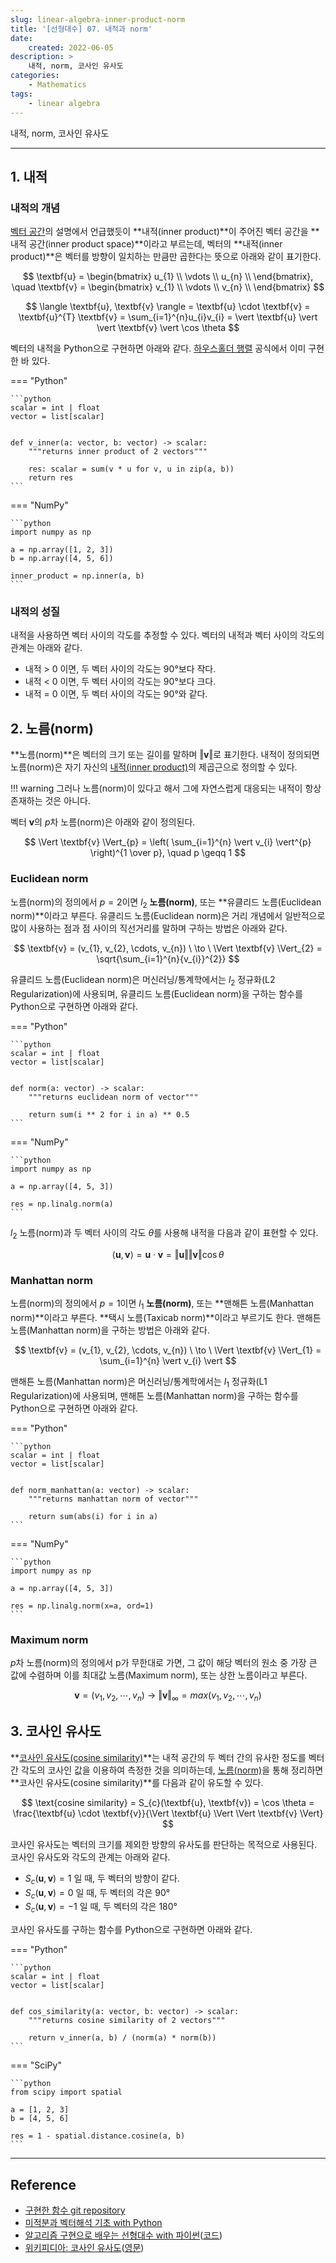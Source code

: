 ```yaml
---
slug: linear-algebra-inner-product-norm
title: '[선형대수] 07. 내적과 norm'
date:
    created: 2022-06-05
description: >
    내적, norm, 코사인 유사도
categories:
    - Mathematics
tags:
    - linear algebra
---
```


내적, norm, 코사인 유사도  

<!-- more -->

---

## 1. 내적

### 내적의 개념

[벡터 공간](./2022-05-29-linear_algebra_basis_dimension.md/#1-벡터-공간)의 설명에서 언급했듯이 **내적(inner product)**이 주어진 벡터 공간을 **내적 공간(inner product space)**이라고 부르는데, 벡터의 **내적(inner product)**은 벡터를 방향이 일치하는 만큼만 곱한다는 뜻으로 아래와 같이 표기한다.  

$$
\textbf{u}
= \begin{bmatrix}
u_{1} \\
\vdots \\
u_{n} \\
\end{bmatrix}, \quad
\textbf{v}
= \begin{bmatrix}
v_{1} \\
\vdots \\
v_{n} \\
\end{bmatrix}
$$

$$
\langle \textbf{u}, \textbf{v} \rangle = \textbf{u} \cdot \textbf{v} = \textbf{u}^{T} \textbf{v} = \sum_{i=1}^{n}u_{i}v_{i} = \vert \textbf{u} \vert \vert \textbf{v} \vert \cos \theta
$$

벡터의 내적을 Python으로 구현하면 아래와 같다. [하우스홀더 행렬](./2022-05-19-linear_algebra_various_matrix.md/#8-하우스홀더-행렬) 공식에서 이미 구현한 바 있다.  

=== "Python"

    ```python
    scalar = int | float
    vector = list[scalar]


    def v_inner(a: vector, b: vector) -> scalar:
        """returns inner product of 2 vectors"""

        res: scalar = sum(v * u for v, u in zip(a, b))
        return res
    ```

=== "NumPy"

    ```python
    import numpy as np

    a = np.array([1, 2, 3])
    b = np.array([4, 5, 6])

    inner_product = np.inner(a, b)
    ```

### 내적의 성질

내적을 사용하면 벡터 사이의 각도를 추정할 수 있다. 벡터의 내적과 벡터 사이의 각도의 관계는 아래와 같다.  

- 내적 > 0 이면, 두 벡터 사이의 각도는 90°보다 작다.
- 내적 < 0 이면, 두 벡터 사이의 각도는 90°보다 크다.
- 내적 = 0 이면, 두 벡터 사이의 각도는 90°와 같다.

## 2. 노름(norm)

**노름(norm)**은 벡터의 크기 또는 길이를 말하며 $\Vert \textbf{v} \Vert$로 표기한다. 내적이 정의되면 노름(norm)은 자기 자신의 [내적(inner product)](#1-내적)의 제곱근으로 정의할 수 있다.  

!!! warning
    그러나 노름(norm)이 있다고 해서 그에 자연스럽게 대응되는 내적이 항상 존재하는 것은 아니다.  

벡터 $\textbf{v}$의 $p$차 노름(norm)은 아래와 같이 정의된다.  

$$
\Vert \textbf{v} \Vert_{p} = \left( \sum_{i=1}^{n} \vert v_{i} \vert^{p} \right)^{1 \over p}, \quad p \geqq 1
$$

### Euclidean norm

노름(norm)의 정의에서 $p = 2$이면 $l_{2}$ **노름(norm)**, 또는 **유클리드 노름(Euclidean norm)**이라고 부른다. 유클리드 노름(Euclidean norm)은 거리 개념에서 일반적으로 많이 사용하는 점과 점 사이의 직선거리를 말하며 구하는 방법은 아래와 같다.  

$$
\textbf{v} = (v_{1}, v_{2}, \cdots, v_{n}) \ \to \ \Vert \textbf{v} \Vert_{2} = \sqrt{\sum_{i=1}^{n}{v_{i}}^{2}}
$$

유클리드 노름(Euclidean norm)은 머신러닝/통계학에서는 $l_{2}$ 정규화(L2 Regularization)에 사용되며, 유클리드 노름(Euclidean norm)을 구하는 함수를 Python으로 구현하면 아래와 같다.  

=== "Python"

    ```python
    scalar = int | float
    vector = list[scalar]


    def norm(a: vector) -> scalar:
        """returns euclidean norm of vector"""

        return sum(i ** 2 for i in a) ** 0.5
    ```

=== "NumPy"

    ```python
    import numpy as np

    a = np.array([4, 5, 3])

    res = np.linalg.norm(a)
    ```

$l_{2}$ 노름(norm)과 두 벡터 사이의 각도 $\theta$를 사용해 내적을 다음과 같이 표현할 수 있다.  

$$
\langle \textbf{u}, \textbf{v} \rangle = \textbf{u} \cdot \textbf{v} = \Vert \textbf{u} \Vert \Vert \textbf{v} \Vert \cos \theta
$$

### Manhattan norm

노름(norm)의 정의에서 $p = 1$이면 $l_{1}$ **노름(norm)**, 또는 **맨해튼 노름(Manhattan norm)**이라고 부른다. **택시 노름(Taxicab norm)**이라고 부르기도 한다. 맨해튼 노름(Manhattan norm)을 구하는 방법은 아래와 같다.  

$$
\textbf{v} = (v_{1}, v_{2}, \cdots, v_{n}) \ \to \ \Vert \textbf{v} \Vert_{1} = \sum_{i=1}^{n} \vert v_{i} \vert
$$

맨해튼 노름(Manhattan norm)은 머신러닝/통계학에서는 $l_{1}$ 정규화(L1 Regularization)에 사용되며, 맨해튼 노름(Manhattan norm)을 구하는 함수를 Python으로 구현하면 아래와 같다.  

=== "Python"

    ```python
    scalar = int | float
    vector = list[scalar]


    def norm_manhattan(a: vector) -> scalar:
        """returns manhattan norm of vector"""

        return sum(abs(i) for i in a)
    ```

=== "NumPy"

    ```python
    import numpy as np

    a = np.array([4, 5, 3])

    res = np.linalg.norm(x=a, ord=1)
    ```

### Maximum norm

$p$차 노름(norm)의 정의에서 p가 무한대로 가면, 그 값이 해당 벡터의 원소 중 가장 큰 값에 수렴하며 이를 최대값 노름(Maximum norm), 또는 상한 노름이라고 부른다.  

$$
\textbf{v} = (v_{1}, v_{2}, \cdots, v_{n}) \ \to \ \Vert \textbf{v} \Vert_{\infty} = max(v_{1}, v_{2}, \cdots, v_{n})
$$

## 3. 코사인 유사도

**[코사인 유사도(cosine similarity)](https://ko.wikipedia.org/wiki/%EC%BD%94%EC%82%AC%EC%9D%B8_%EC%9C%A0%EC%82%AC%EB%8F%84)**는 내적 공간의 두 벡터 간의 유사한 정도를 벡터 간 각도의 코사인 값을 이용하여 측정한 것을 의미하는데, [노름(norm)](#2-노름norm)을 통해 정리하면 **코사인 유사도(cosine similarity)**를 다음과 같이 유도할 수 있다.  

$$
\text{cosine similarity} = S_{c}(\textbf{u}, \textbf{v}) = \cos \theta = \frac{\textbf{u} \cdot \textbf{v}}{\Vert \textbf{u} \Vert \Vert \textbf{v} \Vert}
$$

코사인 유사도는 벡터의 크기를 제외한 방향의 유사도를 판단하는 목적으로 사용된다. 코사인 유사도와 각도의 관계는 아래와 같다.  

- $S_{c}(\textbf{u}, \textbf{v}) = 1$ 일 때, 두 벡터의 방향이 같다.
- $S_{c}(\textbf{u}, \textbf{v}) = 0$ 일 때, 두 벡터의 각은 90°
- $S_{c}(\textbf{u}, \textbf{v}) = -1$ 일 때, 두 벡터의 각은 180°

코사인 유사도를 구하는 함수를 Python으로 구현하면 아래와 같다.  

=== "Python"

    ```python
    scalar = int | float
    vector = list[scalar]


    def cos_similarity(a: vector, b: vector) -> scalar:
        """returns cosine similarity of 2 vectors"""

        return v_inner(a, b) / (norm(a) * norm(b))
    ```

=== "SciPy"

    ```python
    from scipy import spatial

    a = [1, 2, 3]
    b = [4, 5, 6]

    res = 1 - spatial.distance.cosine(a, b)
    ```

---
## Reference
- [구현한 함수 git repository](https://github.com/djccnt15/mathematics)
- [미적분과 벡터해석 기초 with Python](http://www.kyobobook.co.kr/product/detailViewKor.laf?mallGb=KOR&ejkGb=KOR&barcode=9791160735314)
- [알고리즘 구현으로 배우는 선형대수 with 파이썬](http://www.kyobobook.co.kr/product/detailViewKor.laf?mallGb=KOR&ejkGb=KOR&barcode=9791165921125)([코드](https://github.com/bjpublic/linearalgebra))
- [위키피디아: 코사인 유사도](https://ko.wikipedia.org/wiki/%EC%BD%94%EC%82%AC%EC%9D%B8_%EC%9C%A0%EC%82%AC%EB%8F%84)([영문](https://en.wikipedia.org/wiki/Cosine_similarity))
